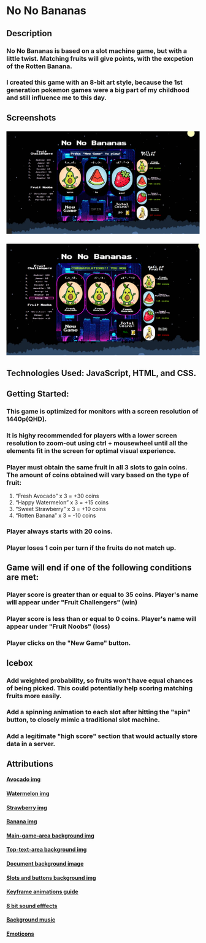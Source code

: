 # No No Bananas 

## Description
### **No No Bananas** is based on a slot machine game, but with a little twist. Matching fruits will give points, with the excpetion of the **Rotten Banana**.
### I created this game with an **8-bit art style**, because the 1st generation pokemon games were a big part of my childhood and still influence me to this day. 

## Screenshots
### ![Initial Game state](/no-no-bananas/screenshots/game-screenshot.PNG?raw=true)
### ![Win Game State](/no-no-bananas/screenshots/game-win-screenshot.PNG?raw=true)

## Technologies Used: JavaScript, HTML, and CSS. 

## Getting Started: 

### This game is optimized for monitors with a screen resolution of 1440p(QHD).
### It is **highy recommended** for players with a lower screen resolution to zoom-out using ctrl + mousewheel until all the elements fit in the screen for optimal visual experience.

### Player must obtain the same fruit in all 3 slots to gain coins. The amount of coins obtained will vary based on the type of fruit: 
 1. “Fresh Avocado” x 3 = +30 coins 
 2. “Happy Watermelon” x 3 = +15 coins 
 3. “Sweet Strawberry” x 3 = +10 coins 
 4. “Rotten Banana” x 3 = -10 coins 

### Player always starts with 20 coins.
### Player loses 1 coin per turn if the fruits do not match up. 

## Game will end if one of the following conditions are met: 
### Player score is greater than or equal to 35 coins. Player's name will appear under "Fruit Challengers" (win) 
### Player score is less than or equal to 0 coins. Player's name will appear under "Fruit Noobs" (loss) 
### Player clicks on the "New Game" button.

## Icebox 
### Add weighted probability, so fruits won't have equal chances of being picked. This could potentially help scoring matching fruits more easily. 
### Add a spinning animation to each slot after hitting the "spin" button, to closely mimic a traditional slot machine.
### Add a legitimate "high score" section that would actually store data in a server. 

## Attributions

#### [Avocado img](https://img.freepik.com/premium-vector/avocado-pixel-characters-8-bit-fruit-vector-illustrations-game-assets-cross-stitch_614713-1170.jpg?w=2000)
#### [Watermelon img](https://img.freepik.com/premium-vector/8-bit-pixels-watermelon-slices-fruit-pixels-game-icons-illustration-stitch-cross-vector_614713-1187.jpg) 
#### [Strawberry img](https://img.freepik.com/premium-vector/8-bit-pixel-strawberry-fruits-pixel-game-assets-cross-stitch-patterns-vector_614713-1185.jpg?w=2000)
#### [Banana img](https://ih1.redbubble.net/image.1269997801.9804/st,small,507x507-pad,600x600,f8f8f8.jpg)
#### [Main-game-area background img](https://wallpapers.com/images/hd/night-sky-8-bit-190cuporbadt1g4h.jpg)
#### [Top-text-area background img](https://i.pinimg.com/originals/e2/74/e1/e274e17933fea9ce7bcc67a186c781c6.gif)
#### [Document background image](https://wallpapers.com/images/hd/night-sky-8-bit-190cuporbadt1g4h.jpg)
#### [Slots and buttons background img](https://images.pond5.com/retro-8-bit-arcade-game-090060814_prevstill.jpeg)
#### [Keyframe animations guide](https://www.joshwcomeau.com/animation/keyframe-animations/)
#### [8 bit sound efffects](https://pixabay.com/sound-effects/search/8-bit/)
#### [Background music](https://freemusicarchive.org/genre/Chiptune/)
#### [Emoticons](https://fsymbols.com/emoticons/)
